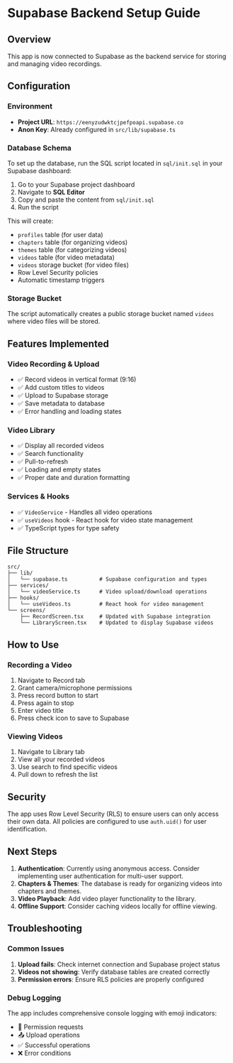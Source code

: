# Supabase Backend Setup Guide

## Overview
This app is now connected to Supabase as the backend service for storing and managing video recordings.

## Configuration

### Environment
- **Project URL**: `https://eenyzudwktcjpefpoapi.supabase.co`
- **Anon Key**: Already configured in `src/lib/supabase.ts`

### Database Schema

To set up the database, run the SQL script located in `sql/init.sql` in your Supabase dashboard:

1. Go to your Supabase project dashboard
2. Navigate to **SQL Editor**
3. Copy and paste the content from `sql/init.sql`
4. Run the script

This will create:
- `profiles` table (for user data)
- `chapters` table (for organizing videos)
- `themes` table (for categorizing videos)
- `videos` table (for video metadata)
- `videos` storage bucket (for video files)
- Row Level Security policies
- Automatic timestamp triggers

### Storage Bucket

The script automatically creates a public storage bucket named `videos` where video files will be stored.

## Features Implemented

### Video Recording & Upload
- ✅ Record videos in vertical format (9:16)
- ✅ Add custom titles to videos
- ✅ Upload to Supabase storage
- ✅ Save metadata to database
- ✅ Error handling and loading states

### Video Library
- ✅ Display all recorded videos
- ✅ Search functionality
- ✅ Pull-to-refresh
- ✅ Loading and empty states
- ✅ Proper date and duration formatting

### Services & Hooks
- ✅ `VideoService` - Handles all video operations
- ✅ `useVideos` hook - React hook for video state management
- ✅ TypeScript types for type safety

## File Structure
```
src/
├── lib/
│   └── supabase.ts          # Supabase configuration and types
├── services/
│   └── videoService.ts      # Video upload/download operations
├── hooks/
│   └── useVideos.ts         # React hook for video management
└── screens/
    ├── RecordScreen.tsx     # Updated with Supabase integration
    └── LibraryScreen.tsx    # Updated to display Supabase videos
```

## How to Use

### Recording a Video
1. Navigate to Record tab
2. Grant camera/microphone permissions
3. Press record button to start
4. Press again to stop
5. Enter video title
6. Press check icon to save to Supabase

### Viewing Videos
1. Navigate to Library tab
2. View all your recorded videos
3. Use search to find specific videos
4. Pull down to refresh the list

## Security

The app uses Row Level Security (RLS) to ensure users can only access their own data. All policies are configured to use `auth.uid()` for user identification.

## Next Steps

1. **Authentication**: Currently using anonymous access. Consider implementing user authentication for multi-user support.
2. **Chapters & Themes**: The database is ready for organizing videos into chapters and themes.
3. **Video Playback**: Add video player functionality to the library.
4. **Offline Support**: Consider caching videos locally for offline viewing.

## Troubleshooting

### Common Issues
1. **Upload fails**: Check internet connection and Supabase project status
2. **Videos not showing**: Verify database tables are created correctly
3. **Permission errors**: Ensure RLS policies are properly configured

### Debug Logging
The app includes comprehensive console logging with emoji indicators:
- 🔐 Permission requests
- 📤 Upload operations
- ✅ Successful operations
- ❌ Error conditions